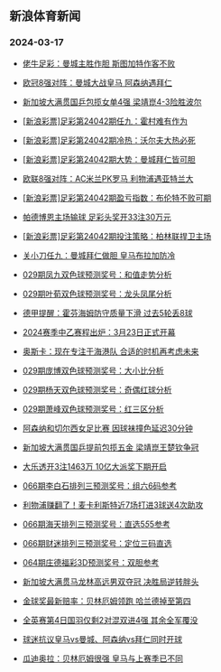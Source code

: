 ## 新浪体育新闻 
### 2024-03-17

+ [佬牛足彩：曼城主胜作胆 斯图加特作客不败](https://sports.sina.com.cn/l/2024-03-16/doc-inannsmu5835392.shtml)

+ [欧冠8强对阵：曼城大战皇马 阿森纳遇拜仁](https://sports.sina.com.cn/global/championsleague/2024-03-16/doc-inannfvz3840481.shtml)

+ [新加坡大满贯国乒包揽女单4强 梁靖崑4-3险胜波尔](https://sports.sina.com.cn/others/pingpang/2024-03-16/doc-inanmqyc8182708.shtml)

+ [[新浪彩票]足彩第24042期任九：霍村难有作为](https://sports.sina.com.cn/l/2024-03-16/doc-inannfvu1056508.shtml)

+ [[新浪彩票]足彩第24042期冷热：沃尔夫大热必死](https://sports.sina.com.cn/l/2024-03-16/doc-inannsmq0824856.shtml)

+ [[新浪彩票]足彩第24042期大势：曼城拜仁皆可胆](https://sports.sina.com.cn/l/2024-03-16/doc-inannfvz3844850.shtml)

+ [欧联8强对阵：AC米兰PK罗马 利物浦遇亚特兰大](https://sports.sina.com.cn/g/pl/2024-03-16/doc-inannfvy6060213.shtml)

+ [[新浪彩票]足彩第24042期盈亏指数：布伦特不败可期](https://sports.sina.com.cn/l/2024-03-16/doc-inannfvu1056891.shtml)

+ [帕德博恩主场输球 足彩头奖开33注30万元](https://sports.sina.com.cn/l/2024-03-16/doc-inannncs0929340.shtml)

+ [[新浪彩票]足彩第24042期投注策略：柏林联捍卫主场](https://sports.sina.com.cn/l/2024-03-16/doc-inannfvv7832854.shtml)

+ [关小刀任九：曼城拜仁做胆 皇马布拉加防冷](https://sports.sina.com.cn/l/2024-03-16/doc-inanpazr3396789.shtml)

+ [029期凤九双色球预测奖号：和值走势分析](https://sports.sina.com.cn/l/2024-03-16/doc-inanktus6790359.shtml)

+ [029期叶荀双色球预测奖号：龙头凤尾分析](https://sports.sina.com.cn/l/2024-03-16/doc-inanktun1791766.shtml)

+ [德甲提醒：霍芬海姆防守质量下滑 过去5轮丢8球](https://sports.sina.com.cn/l/2024-03-16/doc-inannncx3722056.shtml)

+ [2024赛季中乙赛程出炉：3月23日正式开幕](https://sports.sina.com.cn/china/j/2024-03-16/doc-inanpazq5628809.shtml)

+ [奥斯卡：现在专注于海港队 合适的时机再考虑未来](https://sports.sina.com.cn/china/j/2024-03-16/doc-inanpiih0486591.shtml)

+ [029期庞博双色球预测奖号：大小比分析](https://sports.sina.com.cn/l/2024-03-16/doc-inanktup8567445.shtml)

+ [029期杨天双色球预测奖号：奇偶红球分析](https://sports.sina.com.cn/l/2024-03-16/doc-inanktup8565950.shtml)

+ [029期萧峰双色球预测奖号：红三区分析](https://sports.sina.com.cn/l/2024-03-16/doc-inanktut4573277.shtml)

+ [阿森纳和切尔西女足比赛 因球袜撞色延迟30分钟](https://sports.sina.com.cn/g/pl/2024-03-16/doc-inanppre0395211.shtml)

+ [新加坡大满贯国乒提前包揽五金 梁靖崑王楚钦争冠](https://sports.sina.com.cn/others/pingpang/2024-03-16/doc-inanpprf7178381.shtml)

+ [大乐透开3注1463万 10亿大派奖下期开启](https://sports.sina.com.cn/l/2024-03-16/doc-inanptxa0277214.shtml)

+ [066期李白石排列三预测奖号：组六6码参考](https://sports.sina.com.cn/l/2024-03-16/doc-inanpazr3394425.shtml)

+ [利物浦赚翻了！麦卡利斯特近7场打进3球送4次助攻](https://sports.sina.com.cn/g/pl/2024-03-16/doc-inanpprf7174609.shtml)

+ [066期海天排列三预测奖号：直选5*5*5参考](https://sports.sina.com.cn/l/2024-03-16/doc-inanpazr3394104.shtml)

+ [066期财迷排列三预测奖号：定位三码直选](https://sports.sina.com.cn/l/2024-03-16/doc-inanpazr3394050.shtml)

+ [064期庄德福彩3D预测奖号：双胆参考](https://sports.sina.com.cn/l/2024-03-14/doc-inanhkpv5657344.shtml)

+ [新加坡大满贯马龙林高远男双夺冠 决胜局逆转胖头](https://sports.sina.com.cn/others/pingpang/2024-03-16/doc-inanpazm7382570.shtml)

+ [金球奖最新赔率：贝林厄姆领跑 哈兰德掉至第四](https://sports.sina.com.cn/g/2024-03-17/doc-inanpyez6940076.shtml)

+ [全英赛第4日国羽仅剩2对混双进4强 其余全军覆没](https://sports.sina.com.cn/others/badmin/2024-03-16/doc-inannncs0932331.shtml)

+ [球迷抗议皇马vs曼城、阿森纳vs拜仁同时开球](https://sports.sina.com.cn/g/2024-03-17/doc-inanpyfe5177085.shtml)

+ [瓜迪奥拉：贝林厄姆很强 皇马与上赛季已不同](https://sports.sina.com.cn/g/2024-03-17/doc-inanpyez6943047.shtml)


